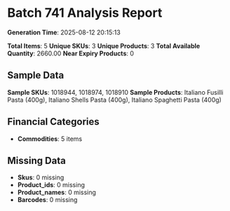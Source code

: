 # Batch 741 Analysis Report

**Generation Time**: 2025-08-12 20:15:13

**Total Items**: 5
**Unique SKUs**: 3
**Unique Products**: 3
**Total Available Quantity**: 2660.00
**Near Expiry Products**: 0

## Sample Data
**Sample SKUs**: 1018944, 1018974, 1018910
**Sample Products**: Italiano Fusilli Pasta (400g), Italiano Shells Pasta (400g), Italiano Spaghetti Pasta (400g)

## Financial Categories
- **Commodities**: 5 items

## Missing Data
- **Skus**: 0 missing
- **Product_ids**: 0 missing
- **Product_names**: 0 missing
- **Barcodes**: 0 missing
